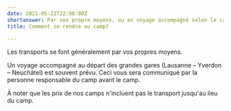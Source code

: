 ```yaml
---
date: 2021-05-22T22:00:00Z
shortanswer: Par vos propre moyens, ou en voyage accompagné selon le camp.
title: Comment se rendre au camp?

---
```

Les transports se font généralement par vos propres moyens.

Un voyage accompagné au départ des grandes gares (Lausanne – Yverdon – Neuchâtel) est souvent prévu. Ceci vous sera communiqué par la personne responsable du camp avant le camp.

À noter que les prix de nos camps n'incluent pas le transport jusqu'au lieu du camp.
